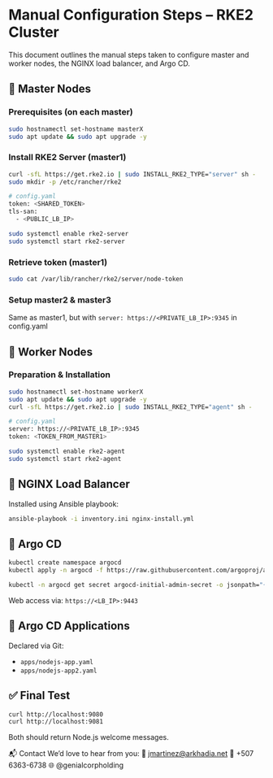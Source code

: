 # Manual Configuration Steps – RKE2 Cluster

This document outlines the manual steps taken to configure master and worker nodes, the NGINX load balancer, and Argo CD.

## 🔹 Master Nodes

### Prerequisites (on each master)
```bash
sudo hostnamectl set-hostname masterX
sudo apt update && sudo apt upgrade -y
```

### Install RKE2 Server (master1)
```bash
curl -sfL https://get.rke2.io | sudo INSTALL_RKE2_TYPE="server" sh -
sudo mkdir -p /etc/rancher/rke2

# config.yaml
token: <SHARED_TOKEN>
tls-san:
  - <PUBLIC_LB_IP>

sudo systemctl enable rke2-server
sudo systemctl start rke2-server
```

### Retrieve token (master1)
```bash
sudo cat /var/lib/rancher/rke2/server/node-token
```

### Setup master2 & master3
Same as master1, but with `server: https://<PRIVATE_LB_IP>:9345` in config.yaml

## 🔹 Worker Nodes

### Preparation & Installation
```bash
sudo hostnamectl set-hostname workerX
sudo apt update && sudo apt upgrade -y
curl -sfL https://get.rke2.io | sudo INSTALL_RKE2_TYPE="agent" sh -

# config.yaml
server: https://<PRIVATE_LB_IP>:9345
token: <TOKEN_FROM_MASTER1>

sudo systemctl enable rke2-agent
sudo systemctl start rke2-agent
```

## 🔹 NGINX Load Balancer

Installed using Ansible playbook:
```bash
ansible-playbook -i inventory.ini nginx-install.yml
```

## 🔹 Argo CD

```bash
kubectl create namespace argocd
kubectl apply -n argocd -f https://raw.githubusercontent.com/argoproj/argo-cd/stable/manifests/install.yaml

kubectl -n argocd get secret argocd-initial-admin-secret -o jsonpath="{.data.password}" | base64 -d
```

Web access via: `https://<LB_IP>:9443`

## 🔹 Argo CD Applications

Declared via Git:
- `apps/nodejs-app.yaml`
- `apps/nodejs-app2.yaml`

## ✅ Final Test
```bash
curl http://localhost:9080
curl http://localhost:9081
```

Both should return Node.js welcome messages.

📬 Contact
We’d love to hear from you:
📧 jmartinez@arkhadia.net
📱 +507 6363-6738
🌐 @genialcorpholding
